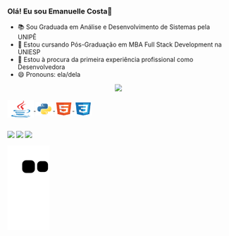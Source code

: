 ### Olá! Eu sou Emanuelle Costa👋

- 📚 Sou Graduada em  Análise e Desenvolvimento de Sistemas pela UNIPÊ
- 🌱 Estou cursando Pós-Graduação em MBA Full Stack Development na UNIESP
- 🧐 Estou à procura da primeira experiência profissional como Desenvolvedora
- 😄 Pronouns: ela/dela

<div align="center">
  <a href="https://github.com/Emanuelle-Costa">
  <img height="180em" src="https://github-readme-stats.vercel.app/api?username=Emanuelle-Costa&show_icons=true&theme=dracula&include_all_commits=true&count_private=true"/>
</div>
</div>
  
<div style="display: inline_block"><br>
  <img align="center" alt="Manu-Java" height="40" width="60" src="https://raw.githubusercontent.com/devicons/devicon/master/icons/java/java-original.svg">
  <img align="center" alt="Manu-Python" height="30" width="40" src="https://raw.githubusercontent.com/devicons/devicon/master/icons/python/python-original.svg">
  <img align="center" alt="Manu-HTML" height="30" width="40" src="https://raw.githubusercontent.com/devicons/devicon/master/icons/html5/html5-original.svg">
  <img align="center" alt="Manu-CSS" height="30" width="40" src="https://raw.githubusercontent.com/devicons/devicon/master/icons/css3/css3-original.svg">
          
</div>

##
  
<div> 
  <a href="https://instagram.com/emanuellemaria__" target="_blank"><img src="https://img.shields.io/badge/-Instagram-%23E4405F?style=for-the-badge&logo=instagram&logoColor=white" target="_blank"></a>
  <a href = "mailto:emanuellecosta99@gmail.com"><img src="https://img.shields.io/badge/-Gmail-%23333?style=for-the-badge&logo=gmail&logoColor=white" target="_blank"></a>
  <a href="https://www.linkedin.com/in/emanuelle-costa-63a1961bb/" target="_blank"><img src="https://img.shields.io/badge/-LinkedIn-%230077B5?style=for-the-badge&logo=linkedin&logoColor=white" target="_blank"></a> 
  
  ![Snake animation](https://github.com/rafaballerini/rafaballerini/blob/output/github-contribution-grid-snake.svg)
 
</div>
